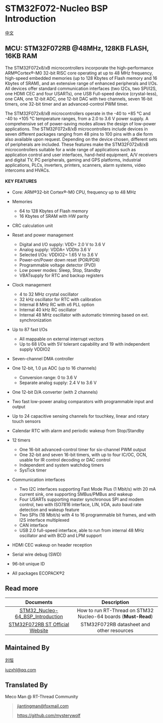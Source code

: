 # STM32F072-Nucleo BSP Introduction

[中文](README_zh.md) 

## MCU: STM32F072RB @48MHz, 128KB FLASH,  16KB RAM

The STM32F072x8/xB microcontrollers incorporate the high-performance ARM®Cortex®-M0 32-bit RISC core operating at up to 48 MHz frequency, high-speed embedded memories (up to 128 Kbytes of Flash memory and 16 Kbytes of SRAM), and an extensive range of enhanced peripherals and I/Os. All devices offer standard communication interfaces (two I2Cs, two SPI/I2S, one HDMI CEC and four USARTs), one USB Full-speed device (crystal-less), one CAN, one 12-bit ADC, one 12-bit DAC with two channels, seven 16-bit timers, one 32-bit timer and an advanced-control PWM timer.

The STM32F072x8/xB microcontrollers operate in the -40 to +85 °C and -40 to +105 °C temperature ranges, from a 2.0 to 3.6 V power supply. A comprehensive set of power-saving modes allows the design of low-power applications.
The STM32F072x8/xB microcontrollers include devices in seven different packages ranging from 48 pins to 100 pins with a die form also available upon request. Depending on the device chosen, different sets of peripherals are included.
These features make the STM32F072x8/xB microcontrollers suitable for a wide range of applications such as application control and user interfaces, hand-held equipment, A/V receivers and digital TV, PC peripherals, gaming and GPS platforms, industrial applications, PLCs, inverters, printers, scanners, alarm systems, video intercoms and HVACs.

#### KEY FEATURES

- Core: ARM®32-bit Cortex®-M0 CPU, frequency up to 48 MHz

- Memories

  - 64 to 128 Kbytes of Flash memory
  - 16 Kbytes of SRAM with HW parity

- CRC calculation unit

- Reset and power management

  - Digital and I/O supply: VDD= 2.0 V to 3.6 V
  - Analog supply: VDDA= VDDto 3.6 V
  - Selected I/Os: VDDIO2= 1.65 V to 3.6 V
  - Power-on/Power down reset (POR/PDR)
  - Programmable voltage detector (PVD)
  - Low power modes: Sleep, Stop, Standby
  - VBATsupply for RTC and backup registers

- Clock management

  - 4 to 32 MHz crystal oscillator
  - 32 kHz oscillator for RTC with calibration
  - Internal 8 MHz RC with x6 PLL option
  - Internal 40 kHz RC oscillator
  - Internal 48 MHz oscillator with automatic trimming based on ext. synchronization

- Up to 87 fast I/Os

  - All mappable on external interrupt vectors
  - Up to 68 I/Os with 5V tolerant capability and 19 with independent supply VDDIO2

- Seven-channel DMA controller

- One 12-bit, 1.0 μs ADC (up to 16 channels)

  - Conversion range: 0 to 3.6 V
  - Separate analog supply: 2.4 V to 3.6 V

- One 12-bit D/A converter (with 2 channels)

- Two fast low-power analog comparators with programmable input and output

- Up to 24 capacitive sensing channels for touchkey, linear and rotary touch sensors

- Calendar RTC with alarm and periodic wakeup from Stop/Standby

- 12 timers

  - One 16-bit advanced-control timer for six-channel PWM output
  - One 32-bit and seven 16-bit timers, with up to four IC/OC, OCN, usable for IR control decoding or DAC control
  - Independent and system watchdog timers
  - SysTick timer

- Communication interfaces

  - Two I2C interfaces supporting Fast Mode Plus (1 Mbit/s) with 20 mA current sink, one supporting SMBus/PMBus and wakeup
  - Four USARTs supporting master synchronous SPI and modem control, two with ISO7816 interface, LIN, IrDA, auto baud rate detection and wakeup feature
  - Two SPIs (18 Mbit/s) with 4 to 16 programmable bit frames, and with I2S interface multiplexed
  - CAN interface
  - USB 2.0 full-speed interface, able to run from internal 48 MHz oscillator and with BCD and LPM support

- HDMI CEC wakeup on header reception

- Serial wire debug (SWD)

- 96-bit unique ID

- All packages ECOPACK®2



## Read more

|                          Documents                           |                         Description                          |
| :----------------------------------------------------------: | :----------------------------------------------------------: |
| [STM32_Nucleo-64_BSP_Introduction](../docs/STM32_Nucleo-64_BSP_Introduction.md) | How to run RT-Thread on STM32 Nucleo-64 boards (**Must-Read**) |
| [STM32F072RB ST Official Website](https://www.st.com/content/st_com/en/products/microcontrollers-microprocessors/stm32-32-bit-arm-cortex-mcus/stm32-mainstream-mcus/stm32f0-series/stm32f0x2/stm32f072rb.html#documentation) |          STM32F072RB datasheet and other resources           |



## Maintained By

[刘恒](https://github.com/lhxzui)

iuzxhl@qq.com



## Translated By

Meco Man @ RT-Thread Community

> jiantingman@foxmail.com 
>
> https://github.com/mysterywolf